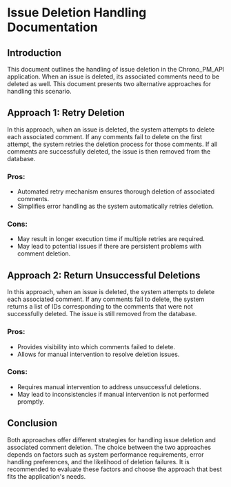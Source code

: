 ﻿# Issue Deletion Handling Documentation

## Introduction
This document outlines the handling of issue deletion in the Chrono_PM_API application. When an issue is deleted, its associated comments need to be deleted as well. This document presents two alternative approaches for handling this scenario.

## Approach 1: Retry Deletion
In this approach, when an issue is deleted, the system attempts to delete each associated comment. If any comments fail to delete on the first attempt, the system retries the deletion process for those comments. If all comments are successfully deleted, the issue is then removed from the database.

### Pros:
- Automated retry mechanism ensures thorough deletion of associated comments.
- Simplifies error handling as the system automatically retries deletion.

### Cons:
- May result in longer execution time if multiple retries are required.
- May lead to potential issues if there are persistent problems with comment deletion.

## Approach 2: Return Unsuccessful Deletions
In this approach, when an issue is deleted, the system attempts to delete each associated comment. If any comments fail to delete, the system returns a list of IDs corresponding to the comments that were not successfully deleted. The issue is still removed from the database.

### Pros:
- Provides visibility into which comments failed to delete.
- Allows for manual intervention to resolve deletion issues.

### Cons:
- Requires manual intervention to address unsuccessful deletions.
- May lead to inconsistencies if manual intervention is not performed promptly.

## Conclusion
Both approaches offer different strategies for handling issue deletion and associated comment deletion. The choice between the two approaches depends on factors such as system performance requirements, error handling preferences, and the likelihood of deletion failures. It is recommended to evaluate these factors and choose the approach that best fits the application's needs.
